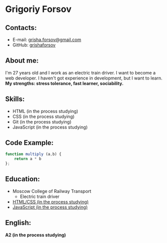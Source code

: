 # Grigoriy Forsov
## Contacts:
* E-mail: grisha.forsov@gmail.com
* GitHub: [grishaforsov](https://github.com/grishaforsov)
## About me:
I'm 27 years old and I work as an electric train driver. I want to become a web developer. I haven't got experience in development, but I want to learn. **My strengths: stress tolerance, fast learner, sociability.**
## Skills:
 * HTML (in the process studying)
 * CSS (in the process studying)
 * Git (in the process studying)
 * JavaScript (in the process studying)
 ## Code Example:
 ```javascript
 function multiply (a,b) {
     return a * b
 };
 ```
 ## Education:
 * Moscow College of Railway Transport
    * Electric train driver
 * [HTML/CSS (in the process studying)](https://developer.mozilla.org/en-US/)
 * [JavaScript (in the process studying)](https://www.youtube.com/watch?v=CxgOKJh4zWE&t=4509s)

 ## English:
 **A2 (in the process studying)**